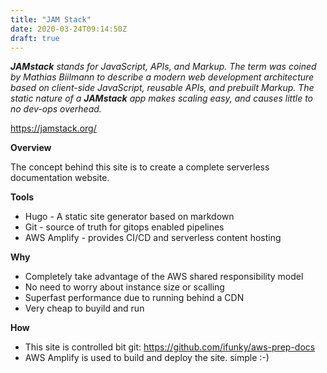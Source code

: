 ```yaml
---
title: "JAM Stack"
date: 2020-03-24T09:14:50Z
draft: true
---
```


***JAMstack** stands for JavaScript, APIs, and Markup. The term was coined by Mathias Biilmann to describe a modern web development architecture based on client-side JavaScript, reusable APIs, and prebuilt Markup. The static nature of a **JAMstack** app makes scaling easy, and causes little to no dev-ops overhead.*

https://jamstack.org/

**Overview**

The concept behind this site is to create a complete serverless documentation website.

**Tools**

- Hugo - A static site generator based on markdown
- Git - source of truth for gitops enabled pipelines
- AWS Amplify - provides CI/CD and serverless content hosting



**Why**

- Completely take advantage of the AWS shared responsibility model 
- No need to worry about instance size or scalling
- Superfast performance due to running behind a CDN
- Very cheap to buyild and run

**How**

- This site is controlled bit git: https://github.com/ifunky/aws-prep-docs
- AWS Amplify is used to build and deploy the site.  simple :-)

